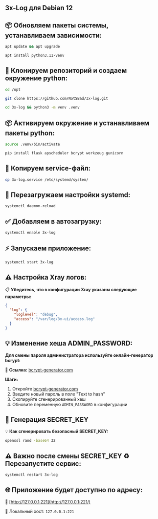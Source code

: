 ## 3x-Log для Debian 12

## 📦 Обновляем пакеты системы, устанавливаем зависимости:

```bash
apt update && apt upgrade
```

```bash
apt install python3.11-venv
```

## 📁 Клонируем репозиторий и создаем окружение python:
```bash
cd /opt
```

```bash
git clone https://github.com/NotSBad/3x-log.git
```

```bash
cd 3x-log && python3 -m venv .venv
```

## 📦 Активируем окружение и устанавливаем пакеты python:

```bash
source .venv/bin/activate
```

```bash
pip install flask apscheduler bcrypt werkzeug gunicorn
```

## 📄 Копируем service-файл:
```bash
cp 3x-log.service /etc/systemd/system/
```

## 🔄 Перезагружаем настройки systemd:

```bash
systemctl daemon-reload
```

## ✅ Добавляем в автозагрузку:

```bash
systemctl enable 3x-log
```

## ⚡ Запускаем приложение:

```bash
systemctl start 3x-log
```

## ⚠️ Настройка Xray логов:

📋 **Убедитесь, что в конфигурации Xray указаны следующие параметры:**

```json
{
  "log": {
    "loglevel": "debug",
    "access": "/var/log/3x-ui/access.log"
  }
}
```

## 💡 Изменение хеша ADMIN_PASSWORD:

**Для смены пароля администратора используйте онлайн-генератор bcrypt:**

🔗 **Ссылка:** [bcrypt-generator.com](https://bcrypt-generator.com/)

**Шаги:**
1. Откройте [bcrypt-generator.com](https://bcrypt-generator.com/)
2. Введите новый пароль в поле "Text to hash"
3. Скопируйте сгенерированный хеш
4. Обновите переменную `ADMIN_PASSWORD` в конфигурации

## 🔐 Генерация SECRET_KEY

💡 **Как сгенерировать безопасный SECRET_KEY:**

```bash
openssl rand -base64 32
```

## ⚠️ Важно после смены **SECRET_KEY** ♻️ Перезапустите сервис:
    
```bash
systemctl restart 3x-log
```

## 🌐 Приложение будет доступно по адресу:

🔗 [http://127.0.0.1:221](http://127.0.0.1:221/)

📍 Локальный хост: `127.0.0.1:221`
